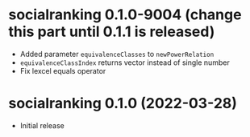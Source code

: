 # socialranking 0.1.0-9004 (change this part until 0.1.1 is released)

* Added parameter `equivalenceClasses` to `newPowerRelation`
* `equivalenceClassIndex` returns vector instead of single number
* Fix lexcel equals operator

# socialranking 0.1.0 (2022-03-28)

* Initial release
